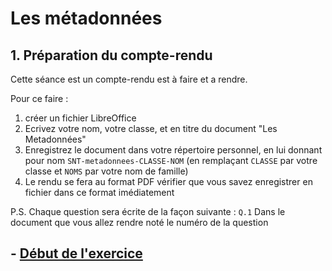 
# Les métadonnées 

## 1. Préparation du compte-rendu

Cette séance est un compte-rendu est à faire et a rendre.

Pour ce faire :
1. créer un fichier LibreOffice 
2. Ecrivez votre nom, votre classe, et en titre du document "Les Metadonnées"
3. Enregistrez le document dans votre répertoire personnel, en lui donnant pour nom `SNT-metadonnees-CLASSE-NOM` (en remplaçant `CLASSE` par votre classe et `NOMS` par votre nom de famille)
4. Le rendu se fera au format PDF vérifier que vous savez enregistrer en fichier dans ce format imédiatement

P.S. Chaque question sera écrite de la façon suivante : `Q.1`
Dans le document que vous allez rendre noté le numéro de la question

## - [Début de l'exercice ](./METADONNEE.md)



